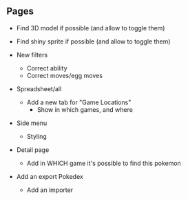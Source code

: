 Pages
-----

* Find 3D model if possible (and allow to toggle them)
* Find shiny sprite if possible (and allow to toggle them)

* New filters
    * Correct ability
    * Correct moves/egg moves

* Spreadsheet/all
    * Add a new tab for "Game Locations"
        * Show in which games, and where

* Side menu
    * Styling

* Detail page
    * Add in WHICH game it's possible to find this pokemon

* Add an export Pokedex
    * Add an importer
